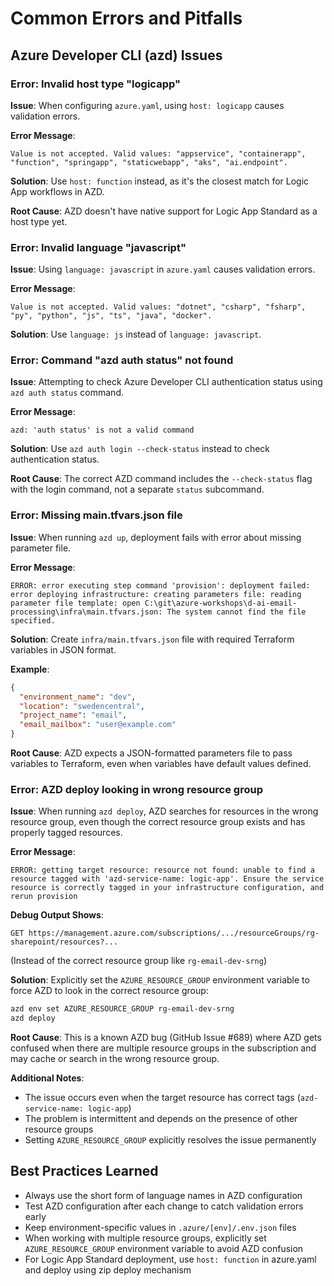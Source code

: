 # Common Errors and Pitfalls

## Azure Developer CLI (azd) Issues

### Error: Invalid host type "logicapp"
**Issue**: When configuring `azure.yaml`, using `host: logicapp` causes validation errors.

**Error Message**: 
```
Value is not accepted. Valid values: "appservice", "containerapp", "function", "springapp", "staticwebapp", "aks", "ai.endpoint".
```

**Solution**: Use `host: function` instead, as it's the closest match for Logic App workflows in AZD.

**Root Cause**: AZD doesn't have native support for Logic App Standard as a host type yet.

### Error: Invalid language "javascript"
**Issue**: Using `language: javascript` in `azure.yaml` causes validation errors.

**Error Message**:
```
Value is not accepted. Valid values: "dotnet", "csharp", "fsharp", "py", "python", "js", "ts", "java", "docker".
```

**Solution**: Use `language: js` instead of `language: javascript`.

### Error: Command "azd auth status" not found
**Issue**: Attempting to check Azure Developer CLI authentication status using `azd auth status` command.

**Error Message**:
```
azd: 'auth status' is not a valid command
```

**Solution**: Use `azd auth login --check-status` instead to check authentication status.

**Root Cause**: The correct AZD command includes the `--check-status` flag with the login command, not a separate `status` subcommand.

### Error: Missing main.tfvars.json file
**Issue**: When running `azd up`, deployment fails with error about missing parameter file.

**Error Message**:
```
ERROR: error executing step command 'provision': deployment failed: error deploying infrastructure: creating parameters file: reading parameter file template: open C:\git\azure-workshops\d-ai-email-processing\infra\main.tfvars.json: The system cannot find the file specified.
```

**Solution**: Create `infra/main.tfvars.json` file with required Terraform variables in JSON format.

**Example**:
```json
{
  "environment_name": "dev",
  "location": "swedencentral", 
  "project_name": "email",
  "email_mailbox": "user@example.com"
}
```

**Root Cause**: AZD expects a JSON-formatted parameters file to pass variables to Terraform, even when variables have default values defined.

### Error: AZD deploy looking in wrong resource group
**Issue**: When running `azd deploy`, AZD searches for resources in the wrong resource group, even though the correct resource group exists and has properly tagged resources.

**Error Message**:
```
ERROR: getting target resource: resource not found: unable to find a resource tagged with 'azd-service-name: logic-app'. Ensure the service resource is correctly tagged in your infrastructure configuration, and rerun provision
```

**Debug Output Shows**:
```
GET https://management.azure.com/subscriptions/.../resourceGroups/rg-sharepoint/resources?...
```
(Instead of the correct resource group like `rg-email-dev-srng`)

**Solution**: Explicitly set the `AZURE_RESOURCE_GROUP` environment variable to force AZD to look in the correct resource group:

```bash
azd env set AZURE_RESOURCE_GROUP rg-email-dev-srng
azd deploy
```

**Root Cause**: This is a known AZD bug (GitHub Issue #689) where AZD gets confused when there are multiple resource groups in the subscription and may cache or search in the wrong resource group.

**Additional Notes**:
- The issue occurs even when the target resource has correct tags (`azd-service-name: logic-app`)
- The problem is intermittent and depends on the presence of other resource groups
- Setting `AZURE_RESOURCE_GROUP` explicitly resolves the issue permanently

## Best Practices Learned
- Always use the short form of language names in AZD configuration
- Test AZD configuration after each change to catch validation errors early
- Keep environment-specific values in `.azure/[env]/.env.json` files
- When working with multiple resource groups, explicitly set `AZURE_RESOURCE_GROUP` environment variable to avoid AZD confusion
- For Logic App Standard deployment, use `host: function` in azure.yaml and deploy using zip deploy mechanism

